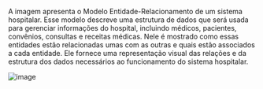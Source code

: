 A imagem apresenta o Modelo Entidade-Relacionamento de um sistema hospitalar. Esse modelo descreve uma estrutura de dados que será usada para gerenciar informações do hospital, incluindo médicos, pacientes, convênios, consultas e receitas médicas. Nele é mostrado como essas entidades estão relacionadas umas com as outras e quais estão associados a cada entidade. Ele fornece uma representação visual das relações e da estrutura dos dados necessários ao funcionamento do sistema hospitalar.

![image](https://github.com/YaraEustaquio/Banco-de-Dados-/assets/51837067/85b6ed47-b04c-4b27-8760-5cb23d696481)





